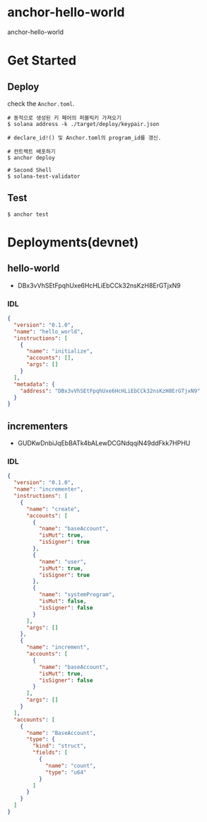# anchor-hello-world
anchor-hello-world

# Get Started

## Deploy
check the `Anchor.toml`.
```
# 동적으로 생성된 키 페어의 퍼블릭키 가져오기
$ solana address -k ./target/deploy/keypair.json

# declare_id!() 및 Anchor.toml의 program_id를 갱신.

# 컨트랙트 배포하기
$ anchor deploy

# Second Shell
$ solana-test-validator
```

## Test
```
$ anchor test
```

# Deployments(devnet)

## hello-world
- DBx3vVhSEtFpqhUxe6HcHLiEbCCk32nsKzH8ErGTjxN9

### IDL
```json
{
  "version": "0.1.0",
  "name": "hello_world",
  "instructions": [
    {
      "name": "initialize",
      "accounts": [],
      "args": []
    }
  ],
  "metadata": {
    "address": "DBx3vVhSEtFpqhUxe6HcHLiEbCCk32nsKzH8ErGTjxN9"
  }
}
```

## incrementers
- GUDKwDnbiJqEbBATk4bALewDCGNdqqiN49ddFkk7HPHU

### IDL
```json
{
  "version": "0.1.0",
  "name": "incrementer",
  "instructions": [
    {
      "name": "create",
      "accounts": [
        {
          "name": "baseAccount",
          "isMut": true,
          "isSigner": true
        },
        {
          "name": "user",
          "isMut": true,
          "isSigner": true
        },
        {
          "name": "systemProgram",
          "isMut": false,
          "isSigner": false
        }
      ],
      "args": []
    },
    {
      "name": "increment",
      "accounts": [
        {
          "name": "baseAccount",
          "isMut": true,
          "isSigner": false
        }
      ],
      "args": []
    }
  ],
  "accounts": [
    {
      "name": "BaseAccount",
      "type": {
        "kind": "struct",
        "fields": [
          {
            "name": "count",
            "type": "u64"
          }
        ]
      }
    }
  ]
}

```